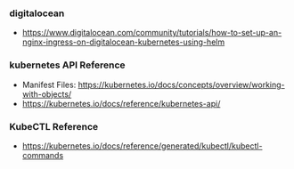 ### digitalocean 

- https://www.digitalocean.com/community/tutorials/how-to-set-up-an-nginx-ingress-on-digitalocean-kubernetes-using-helm

### kubernetes API Reference

- Manifest Files: https://kubernetes.io/docs/concepts/overview/working-with-objects/
- https://kubernetes.io/docs/reference/kubernetes-api/

### KubeCTL Reference

- https://kubernetes.io/docs/reference/generated/kubectl/kubectl-commands
